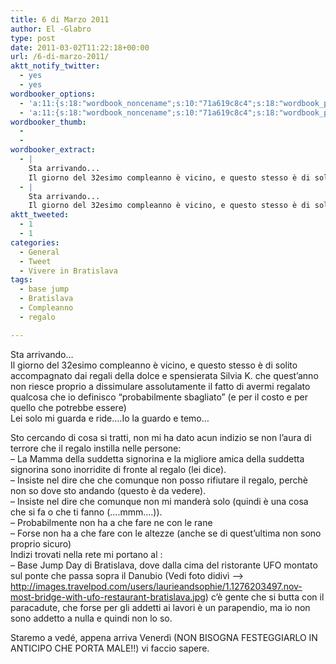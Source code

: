```yaml
---
title: 6 di Marzo 2011
author: El -Glabro
type: post
date: 2011-03-02T11:22:18+00:00
url: /6-di-marzo-2011/
aktt_notify_twitter:
  - yes
  - yes
wordbooker_options:
  - 'a:11:{s:18:"wordbook_noncename";s:10:"71a619c8c4";s:18:"wordbook_page_post";s:4:"-100";s:18:"wordbook_orandpage";s:1:"2";s:23:"wordbook_default_author";s:1:"1";s:23:"wordbook_extract_length";s:3:"300";s:19:"wordbook_actionlink";s:3:"300";s:26:"wordbooker_publish_default";s:2:"on";s:27:"wordbooker_publish_override";s:2:"on";s:18:"wordbook_attribute";s:17:"News@T-hoster.com";s:29:"wordbooker_status_update_text";s:35:": New blog post :  %title% - %link%";s:20:"wordbook_comment_get";s:2:"on";}'
  - 'a:11:{s:18:"wordbook_noncename";s:10:"71a619c8c4";s:18:"wordbook_page_post";s:4:"-100";s:18:"wordbook_orandpage";s:1:"2";s:23:"wordbook_default_author";s:1:"1";s:23:"wordbook_extract_length";s:3:"300";s:19:"wordbook_actionlink";s:3:"300";s:26:"wordbooker_publish_default";s:2:"on";s:27:"wordbooker_publish_override";s:2:"on";s:18:"wordbook_attribute";s:17:"News@T-hoster.com";s:29:"wordbooker_status_update_text";s:35:": New blog post :  %title% - %link%";s:20:"wordbook_comment_get";s:2:"on";}'
wordbooker_thumb:
  - 
  - 
wordbooker_extract:
  - |
    Sta arrivando...
    Il giorno del 32esimo compleanno è vicino, e questo stesso è di solito accompagnato dai regali della dolce e spensierata Silvia K. che quest'anno non riesce proprio a dissimulare assolutamente il fatto di avermi regalato qualcosa che io definisco "probabilmente sbagliato" (e pe ...
  - |
    Sta arrivando...
    Il giorno del 32esimo compleanno è vicino, e questo stesso è di solito accompagnato dai regali della dolce e spensierata Silvia K. che quest'anno non riesce proprio a dissimulare assolutamente il fatto di avermi regalato qualcosa che io definisco "probabilmente sbagliato" (e pe ...
aktt_tweeted:
  - 1
  - 1
categories:
  - General
  - Tweet
  - Vivere in Bratislava
tags:
  - base jump
  - Bratislava
  - Compleanno
  - regalo

---
```

Sta arrivando&#8230;  
Il giorno del 32esimo compleanno è vicino, e questo stesso è di solito accompagnato dai regali della dolce e spensierata Silvia K. che quest&#8217;anno non riesce proprio a dissimulare assolutamente il fatto di avermi regalato qualcosa che io definisco &#8220;probabilmente sbagliato&#8221; (e per il costo e per quello che potrebbe essere)  
Lei solo mi guarda e ride&#8230;.Io la guardo e temo&#8230;

Sto cercando di cosa si tratti, non mi ha dato acun indizio se non l&#8217;aura di terrore che il regalo instilla nelle persone:  
&#8211; La Mamma della suddetta signorina e la migliore amica della suddetta signorina sono inorridite di fronte al regalo (lei dice).  
&#8211; Insiste nel dire che che comunque non posso rifiutare il regalo, perchè non so dove sto andando (questo è da vedere).  
&#8211; Insiste nel dire che comunque non mi manderà solo (quindi è una cosa che si fa o che ti fanno (&#8230;.mmm&#8230;.)).  
&#8211; Probabilmente non ha a che fare ne con le rane  
&#8211; Forse non ha a che fare con le altezze (anche se di quest&#8217;ultima non sono proprio sicuro)  
Indizi trovati nella rete mi portano al :  
&#8211; Base Jump Day di Bratislava, dove dalla cima del ristorante UFO montato sul ponte che passa sopra il Danubio (Vedi foto didivì &#8211;> http://images.travelpod.com/users/laurieandsophie/1.1276203497.nov-most-bridge-with-ufo-restaurant-bratislava.jpg) c&#8217;è gente che si butta con il paracadute, che forse per gli addetti ai lavori è un parapendio, ma io non sono addetto a nulla e quindi non lo so.

Staremo a vedé, appena arriva Venerdì (NON BISOGNA FESTEGGIARLO IN ANTICIPO CHE PORTA MALE!!) vi faccio sapere.